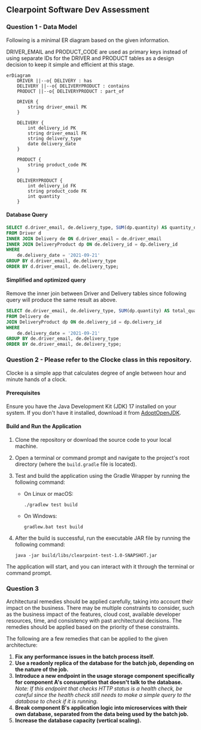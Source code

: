 ## Clearpoint Software Dev Assessment

### Question 1 - Data Model

Following is a minimal ER diagram based on the given information. 

DRIVER_EMAIL and PRODUCT_CODE are used as primary keys instead of using separate IDs for the DRIVER and PRODUCT tables as a design decision to keep it simple and efficient at this stage.

```mermaid
erDiagram
    DRIVER ||--o{ DELIVERY : has
    DELIVERY ||--o{ DELIVERYPRODUCT : contains
    PRODUCT ||--o{ DELIVERYPRODUCT : part_of

    DRIVER {
        string driver_email PK
    }

    DELIVERY {
        int delivery_id PK
        string driver_email FK
        string delivery_type
        date delivery_date
    }

    PRODUCT {
        string product_code PK
    }

    DELIVERYPRODUCT {
        int delivery_id FK
        string product_code FK
        int quantity
    }
```

#### Database Query
```sql
SELECT d.driver_email, de.delivery_type, SUM(dp.quantity) AS quantity_of_all_products
FROM Driver d
INNER JOIN Delivery de ON d.driver_email = de.driver_email
INNER JOIN DeliveryProduct dp ON de.delivery_id = dp.delivery_id
WHERE 
    de.delivery_date = '2021-09-21'
GROUP BY d.driver_email, de.delivery_type
ORDER BY d.driver_email, de.delivery_type;

```

#### Simplified and optimized query
Remove the inner join between Driver and Delivery tables since following query will produce the same result as above.
```sql
SELECT de.driver_email, de.delivery_type, SUM(dp.quantity) AS total_quantity
FROM Delivery de
JOIN DeliveryProduct dp ON de.delivery_id = dp.delivery_id
WHERE 
    de.delivery_date = '2021-09-21'
GROUP BY de.driver_email, de.delivery_type
ORDER BY de.driver_email, de.delivery_type;
```

### Question 2 - Please refer to the Clocke class in this repository.

Clocke is a simple app that calculates degree of angle between hour and minute hands of a clock.

#### Prerequisites

Ensure you have the Java Development Kit (JDK) 17 installed on your system. If you don't have it installed, download it from [AdoptOpenJDK](https://adoptopenjdk.net/).

#### Build and Run the Application

1. Clone the repository or download the source code to your local machine.

2. Open a terminal or command prompt and navigate to the project's root directory (where the `build.gradle` file is located).

3. Test and build the application using the Gradle Wrapper by running the following command:

    - On Linux or macOS:

      ```
      ./gradlew test build
      ```

    - On Windows:

      ```
      gradlew.bat test build
      ```

4. After the build is successful, run the executable JAR file by running the following command:

    ```
   java -jar build/libs/clearpoint-test-1.0-SNAPSHOT.jar
   ```

The application will start, and you can interact with it through the terminal or command prompt.

### Question 3 

Architectural remedies should be applied carefully, taking into account their impact on the business. There may be multiple constraints to consider, such as the business impact of the features, cloud cost, available developer resources, time, and consistency with past architectural decisions. The remedies should be applied based on the priority of these constraints.

The following are a few remedies that can be applied to the given architecture:

1. **Fix any performance issues in the batch process itself.**
2. **Use a readonly replica of the database for the batch job, depending on the nature of the job.**
3. **Introduce a new endpoint in the usage storage component specifically for component A's consumption that doesn't talk to the database.** *Note: If this endpoint that checks HTTP status is a health check, be careful since the health check still needs to make a simple query to the database to check if it is running.*
4. **Break component B's application logic into microservices with their own database, separated from the data being used by the batch job.**
5. **Increase the database capacity (vertical scaling).** 
